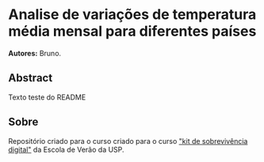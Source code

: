 # Analise de variações de temperatura média mensal para diferentes países

**Autores:** Bruno.

## Abstract 

Texto teste do README

## Sobre

Repositório criado para o curso criado para o curso ["kit de sobrevivência digital"](https://github.com/brunobarauna/bruno-) 
da Escola de Verão da USP.